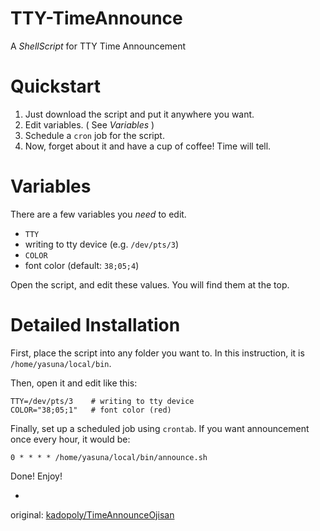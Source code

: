 TTY-TimeAnnounce
==================

A *ShellScript* for TTY Time Announcement

# Quickstart

1. Just download the script and put it anywhere you want.
2. Edit variables. ( See *Variables* )
3. Schedule a `cron` job for the script.
4. Now, forget about it and have a cup of coffee! Time will tell.

# Variables

There are a few variables you *need* to edit.

- `TTY` 
 - writing to tty device (e.g. `/dev/pts/3`)
- `COLOR`
 - font color (default: `38;05;4`)

Open the script, and edit these values. You will find them at the top.


# Detailed Installation

First, place the script into any folder you want to. In this instruction, it is `/home/yasuna/local/bin`.

Then, open it and edit like this:


```shellsession
TTY=/dev/pts/3    # writing to tty device 
COLOR="38;05;1"   # font color (red)
```

Finally, set up a scheduled job using `crontab`. If you want announcement once every hour, it would be:

```
0 * * * * /home/yasuna/local/bin/announce.sh
```

Done! Enjoy!

-

original: [kadopoly/TimeAnnounceOjisan](https://github.com/kadopoly/TimeAnnounceOjisan)
